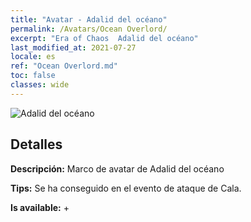 ```yaml
---
title: "Avatar - Adalid del océano"
permalink: /Avatars/Ocean Overlord/
excerpt: "Era of Chaos  Adalid del océano"
last_modified_at: 2021-07-27
locale: es
ref: "Ocean Overlord.md"
toc: false
classes: wide
---
```

 ![Adalid del océano](/images/a/avatarFrame_202.png)

## Detalles

 **Descripción:** Marco de avatar de Adalid del océano 

 **Tips:** Se ha conseguido en el evento de ataque de Cala. 

 **Is available:**  + 


